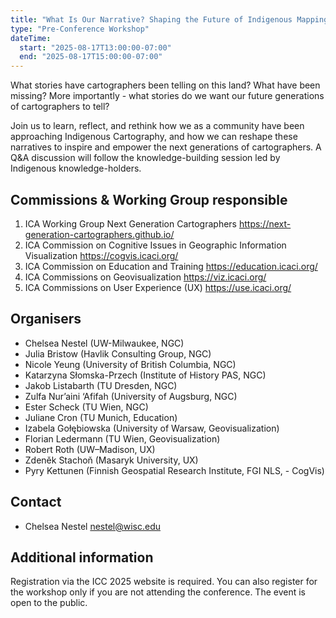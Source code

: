 ```yaml
---
title: "What Is Our Narrative? Shaping the Future of Indigenous Mapping"
type: "Pre-Conference Workshop"
dateTime:
  start: "2025-08-17T13:00:00-07:00"
  end: "2025-08-17T15:00:00-07:00"
---
```


What stories have cartographers been telling on this land? What have been missing? More importantly - what stories do we want our future generations of cartographers to tell?

Join us to learn, reflect, and rethink how we as a community have been approaching Indigenous Cartography, and how we can reshape these narratives to inspire and empower the next generations of cartographers. A Q&A discussion will follow the knowledge-building session led by Indigenous knowledge-holders.

## Commissions & Working Group responsible

1. ICA Working Group Next Generation Cartographers https://next-generation-cartographers.github.io/
1. ICA Commission on Cognitive Issues in Geographic Information Visualization https://cogvis.icaci.org/
1. ICA Commission on Education and Training https://education.icaci.org/
1. ICA Commissions on Geovisualization https://viz.icaci.org/
1. ICA Commissions on User Experience (UX) https://use.icaci.org/

## Organisers

- Chelsea Nestel (UW-Milwaukee, NGC)
- Julia Bristow (Havlik Consulting Group, NGC)
- Nicole Yeung (University of British Columbia, NGC)
- Katarzyna Słomska-Przech (Institute of History PAS, NGC)
- Jakob Listabarth (TU Dresden, NGC)
- Zulfa Nur’aini ‘Afifah (University of Augsburg, NGC)
- Ester Scheck (TU Wien, NGC)
- Juliane Cron (TU Munich, Education)
- Izabela Gołębiowska (University of Warsaw, Geovisualization)
- Florian Ledermann (TU Wien, Geovisualization)
- Robert Roth (UW–Madison, UX)
- Zdeněk Stachoň (Masaryk University, UX)
- Pyry Kettunen (Finnish Geospatial Research Institute, FGI NLS, - CogVis)

## Contact

- Chelsea Nestel nestel@wisc.edu

## Additional information

Registration via the ICC 2025 website is required. You can also register for the workshop only if you are not attending the conference. The event is open to the public.
